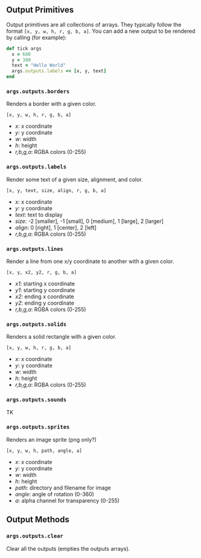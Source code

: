 ## Output Primitives

Output primitives are all collections of arrays. They typically follow the format `[x, y, w, h, r, g, b, a]`. You can add a new output to be rendered by calling (for example):

```ruby
def tick args
  x = 680
  y = 380
  text = "Hello World"
  args.outputs.labels << [x, y, text]
end
```

### `args.outputs.borders`
Renders a border with a given color.

```[x, y, w, h, r, g, b, a]```

- _x_: x coordinate
- _y_: y coordinate
- _w_: width
- _h_: height
- _r,b,g,a_: RGBA colors (0-255)

### `args.outputs.labels`
Render some text of a given size, alignment, and color.

```[x, y, text, size, align, r, g, b, a]```

- _x_: x coordinate
- _y_: y coordinate
- _text_: text to display
- _size_: -2 [smaller], -1 [small], 0 [medium], 1 [large], 2 [larger]
- _align_: 0 [right], 1 [center], 2 [left]
- _r,b,g,a_: RGBA colors (0-255)

### `args.outputs.lines`
Render a line from one x/y coordinate to another with a given color.

```[x, y, x2, y2, r, g, b, a]```
- _x1_: starting x coordinate
- _y1_: starting y coordinate
- _x2_: ending x coordinate
- _y2_: ending y coordinate
- _r,b,g,a_: RGBA colors (0-255)


### `args.outputs.solids`
Renders a solid rectangle with a given color.

```[x, y, w, h, r, g, b, a]```

- _x_: x coordinate
- _y_: y coordinate
- _w_: width
- _h_: height
- _r,b,g,a_: RGBA colors (0-255)

### `args.outputs.sounds`
TK

### `args.outputs.sprites`
Renders an image sprite (png only?)

```[x, y, w, h, path, angle, a]```

- _x_: x coordinate
- _y_: y coordinate
- _w_: width
- _h_: height
- _path_: directory and filename for image
- _angle_: angle of rotation (0-360)
- _a_: alpha channel for transparency (0-255)

## Output Methods

### `args.outputs.clear`
Clear all the outputs (empties the outputs arrays).
